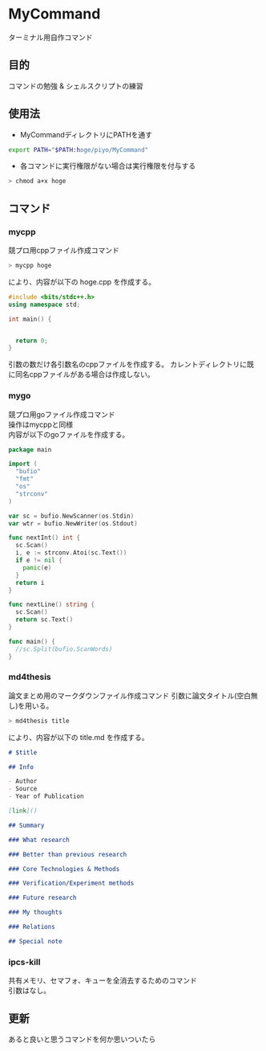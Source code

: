# MyCommand

ターミナル用自作コマンド

## 目的

コマンドの勉強 & シェルスクリプトの練習

## 使用法

- MyCommandディレクトリにPATHを通す

```zsh
export PATH="$PATH:hoge/piyo/MyCommand"
```

- 各コマンドに実行権限がない場合は実行権限を付与する

```zsh
> chmod a+x hoge
```

## コマンド

### mycpp

競プロ用cppファイル作成コマンド

```zsh
> mycpp hoge
```

により、内容が以下の hoge.cpp を作成する。

```cpp
#include <bits/stdc++.h>
using namespace std;

int main() {


  return 0;
}
```

引数の数だけ各引数名のcppファイルを作成する。
カレントディレクトリに既に同名cppファイルがある場合は作成しない。

### mygo

競プロ用goファイル作成コマンド  
操作はmycppと同様  
内容が以下のgoファイルを作成する。

```go
package main

import (
  "bufio"
  "fmt"
  "os"
  "strconv"
)

var sc = bufio.NewScanner(os.Stdin)
var wtr = bufio.NewWriter(os.Stdout)

func nextInt() int {
  sc.Scan()
  i, e := strconv.Atoi(sc.Text())
  if e != nil {
    panic(e)
  }
  return i
}

func nextLine() string {
  sc.Scan()
  return sc.Text()
}

func main() {
  //sc.Split(bufio.ScanWords)
}
```

### md4thesis

論文まとめ用のマークダウンファイル作成コマンド
引数に論文タイトル(空白無し)を用いる。

```sh
> md4thesis title
```

により、内容が以下の title.md を作成する。

```md
# $title

## Info

- Author
- Source
- Year of Publication

[link]()

## Summary

### What research

### Better than previous research

### Core Technologies & Methods

### Verification/Experiment methods

### Future research

### My thoughts

### Relations

## Special note
```

### ipcs-kill

共有メモリ、セマフォ、キューを全消去するためのコマンド  
引数はなし。

## 更新

あると良いと思うコマンドを何か思いついたら

